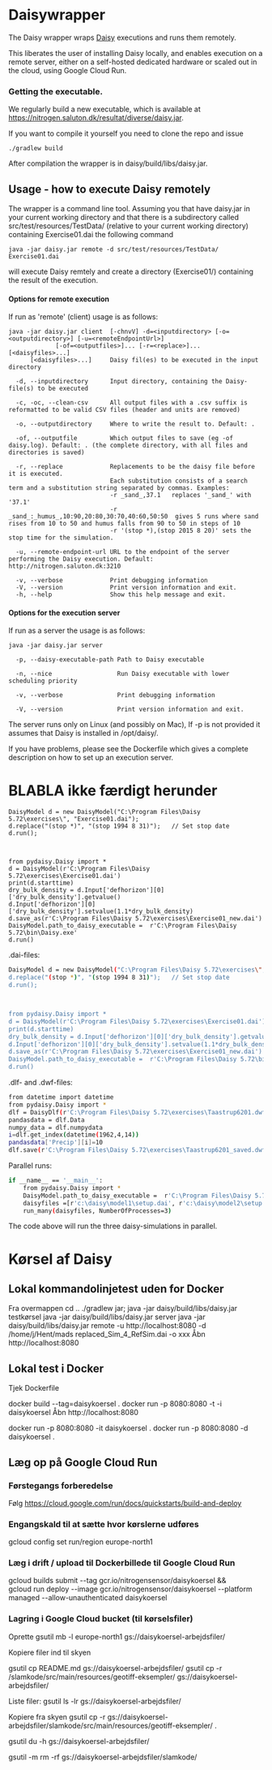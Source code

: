 # Daisywrapper
The Daisy wrapper wraps [Daisy](https://daisy.ku.dk) executions and runs them remotely.

This liberates the user of installing Daisy locally, and enables execution on a remote server, 
either on a self-hosted dedicated hardware or scaled out in the cloud, using Google Cloud Run.


### Getting the executable.

We regularly build a new executable, which is available at https://nitrogen.saluton.dk/resultat/diverse/daisy.jar.

If you want to compile it yourself you need to clone the repo and issue
```
./gradlew build
```
After compilation the wrapper is in daisy/build/libs/daisy.jar. 


## Usage - how to execute Daisy remotely

The wrapper is a command line tool. 
Assuming you that have daisy.jar in your current working directory and that there is 
a subdirectory called src/test/resources/TestData/ (relative to your current working directory) 
containing Exercise01.dai the following command
```
java -jar daisy.jar remote -d src/test/resources/TestData/ Exercise01.dai
``` 
will execute Daisy remtely and create a directory (Exercise01/) containing the result of the execution.

#### Options for remote execution

If run as 'remote' (client) usage is as follows:

```
java -jar daisy.jar client  [-chnvV] -d=<inputdirectory> [-o=<outputdirectory>] [-u=<remoteEndpointUrl>]
             [-of=<outputfiles>]... [-r=<replace>]... [<daisyfiles>...]
      [<daisyfiles>...]     Daisy fil(es) to be executed in the input directory

  -d, --inputdirectory      Input directory, containing the Daisy-file(s) to be executed

  -c, -oc, --clean-csv      All output files with a .csv suffix is reformatted to be valid CSV files (header and units are removed)

  -o, --outputdirectory     Where to write the result to. Default: .

  -of, --outputfile         Which output files to save (eg -of daisy.log). Default: . (the complete directory, with all files and directories is saved)

  -r, --replace             Replacements to be the daisy file before it is executed. 
                            Each substitution consists of a search term and a substitution string separated by commas. Examples:
                            -r _sand_,37.1   replaces '_sand_' with '37.1'
                            -r _sand_:_humus_,10:90,20:80,30:70,40:60,50:50  gives 5 runs where sand rises from 10 to 50 and humus falls from 90 to 50 in steps of 10
                            -r '(stop *),(stop 2015 8 20)' sets the stop time for the simulation.

  -u, --remote-endpoint-url URL to the endpoint of the server performing the Daisy execution. Default: http://nitrogen.saluton.dk:3210

  -v, --verbose             Print debugging information
  -V, --version             Print version information and exit.
  -h, --help                Show this help message and exit.

``` 


#### Options for the execution server 

If run as a server the usage is as follows:

```
java -jar daisy.jar server 

  -p, --daisy-executable-path Path to Daisy executable

  -n, --nice                  Run Daisy executable with lower scheduling priority

  -v, --verbose               Print debugging information

  -V, --version               Print version information and exit.
``` 

The server runs only on Linux (and possibly on Mac), 
If -p is not provided it assumes that Daisy is installed in /opt/daisy/.

If you have problems, please see the Dockerfile which gives a complete 
description on how to set up an execution server.




# BLABLA ikke færdigt herunder



```shell script
DaisyModel d = new DaisyModel("C:\Program Files\Daisy 5.72\exercises\", "Exercise01.dai");
d.replace("(stop *)", "(stop 1994 8 31)");   // Set stop date
d.run();



from pydaisy.Daisy import *
d = DaisyModel(r'C:\Program Files\Daisy 5.72\exercises\Exercise01.dai')
print(d.starttime)
dry_bulk_density = d.Input['defhorizon'][0]['dry_bulk_density'].getvalue()
d.Input['defhorizon'][0]['dry_bulk_density'].setvalue(1.1*dry_bulk_density)
d.save_as(r'C:\Program Files\Daisy 5.72\exercises\Exercise01_new.dai')
DaisyModel.path_to_daisy_executable =  r'C:\Program Files\Daisy 5.72\bin\Daisy.exe'
d.run()
``` 



.dai-files:
```sh
DaisyModel d = new DaisyModel("C:\Program Files\Daisy 5.72\exercises\", "Exercise01.dai");
d.replace("(stop *)", "(stop 1994 8 31)");   // Set stop date
d.run();



from pydaisy.Daisy import *
d = DaisyModel(r'C:\Program Files\Daisy 5.72\exercises\Exercise01.dai')
print(d.starttime)
dry_bulk_density = d.Input['defhorizon'][0]['dry_bulk_density'].getvalue()
d.Input['defhorizon'][0]['dry_bulk_density'].setvalue(1.1*dry_bulk_density)
d.save_as(r'C:\Program Files\Daisy 5.72\exercises\Exercise01_new.dai')
DaisyModel.path_to_daisy_executable =  r'C:\Program Files\Daisy 5.72\bin\Daisy.exe'
d.run()
```

.dlf- and .dwf-files:
```sh
from datetime import datetime
from pydaisy.Daisy import *
dlf = DaisyDlf(r'C:\Program Files\Daisy 5.72\exercises\Taastrup6201.dwf')
pandasdata = dlf.Data
numpy_data = dlf.numpydata
i=dlf.get_index(datetime(1962,4,14))
pandasdata['Precip'][i]=10
dlf.save(r'C:\Program Files\Daisy 5.72\exercises\Taastrup6201_saved.dwf')
```


Parallel runs:
```sh
if __name__ == '__main__':
    from pydaisy.Daisy import *
    DaisyModel.path_to_daisy_executable =  r'C:\Program Files\Daisy 5.72\bin\Daisy.exe'
    daisyfiles =[r'c:\daisy\model1\setup.dai', r'c:\daisy\model2\setup.dai', r'c:\daisy\model3\setup.dai']
    run_many(daisyfiles, NumberOfProcesses=3)
```
The code above will run the three daisy-simulations in parallel.


# Kørsel af Daisy


## Lokal kommandolinjetest uden for Docker

Fra overmappen
cd ..
./gradlew jar; 
java -jar daisy/build/libs/daisy.jar testkørsel
java -jar daisy/build/libs/daisy.jar server
java -jar daisy/build/libs/daisy.jar remote -u http://localhost:8080 -d /home/j/Hent/mads replaced_Sim_4_RefSim.dai -o xxx
Åbn http://localhost:8080


## Lokal test i Docker
Tjek Dockerfile

docker build  --tag=daisykoersel .
docker run -p 8080:8080 -t -i daisykoersel
Åbn http://localhost:8080


docker run -p 8080:8080 -it daisykoersel . 
docker run -p 8080:8080 -d daisykoersel .

## Læg op på Google Cloud Run

### Førstegangs forberedelse
Følg https://cloud.google.com/run/docs/quickstarts/build-and-deploy

### Engangskald til at sætte hvor kørslerne udføres
gcloud config set run/region europe-north1

### Læg i drift / upload til Dockerbillede til Google Cloud Run
gcloud builds submit --tag gcr.io/nitrogensensor/daisykoersel && \
gcloud run deploy --image gcr.io/nitrogensensor/daisykoersel --platform managed --allow-unauthenticated daisykoersel

### Lagring i Google Cloud bucket (til kørselsfiler)

Oprette
gsutil mb -l europe-north1 gs://daisykoersel-arbejdsfiler/

Kopiere filer ind til skyen

gsutil cp README.md gs://daisykoersel-arbejdsfiler/
gsutil cp -r /slamkode/src/main/resources/geotiff-eksempler/ gs://daisykoersel-arbejdsfiler/

Liste filer:
gsutil ls -lr gs://daisykoersel-arbejdsfiler/

Kopiere fra skyen
gsutil cp -r gs://daisykoersel-arbejdsfiler/slamkode/src/main/resources/geotiff-eksempler/ .

gsutil du -h gs://daisykoersel-arbejdsfiler/

gsutil -m rm -rf  gs://daisykoersel-arbejdsfiler/slamkode/